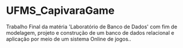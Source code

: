 # UFMS_CapivaraGame
Trabalho Final da matéria 'Laboratório de Banco de Dados' com fim de modelagem, projeto e construção de um banco de dados relacional e aplicação por meio de um sistema Online de jogos..
